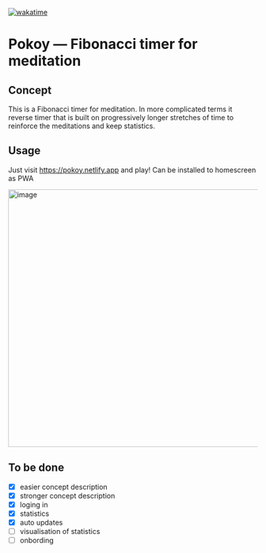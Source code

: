 [![wakatime](https://wakatime.com/badge/github/m0rtyn/pokoy.svg)](https://wakatime.com/badge/github/m0rtyn/pokoy)

# Pokoy — Fibonacci timer for meditation

## Concept

This is a Fibonacci timer for meditation. In more complicated terms it reverse timer that is built on progressively longer stretches of time to reinforce the meditations and keep statistics.

## Usage

Just visit https://pokoy.netlify.app and play! Can be installed to homescreen as PWA

<img width="521" alt="image" src="https://user-images.githubusercontent.com/20739202/120170972-cd4c0800-c201-11eb-9e86-edfe913c7191.png">

## To be done

* [x] easier concept description
* [x] stronger concept description
* [x] loging in
* [x] statistics
* [x] auto updates
* [ ] visualisation of statistics
* [ ] onbording
